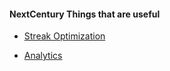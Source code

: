 #### NextCentury Things that are useful

- [Streak Optimization](https://github.com/brandibushman/NextCentury-again/tree/master/Streak)

- [Analytics](https://github.com/brandibushman/NextCentury/tree/master/Analytics)
